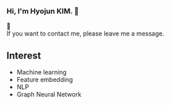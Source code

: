 ### Hi, I'm Hyojun KIM. 👋 

💬<br>
If you want to contact me, please leave me a message.<br>

## Interest
- Machine learning
- Feature embedding
- NLP
- Graph Neural Network


<!--
**rlagywns0213/rlagywns0213** is a ✨ _special_ ✨ repository because its `README.md` (this file) appears on your GitHub profile.

Here are some ideas to get you started:

- 🔭 I’m currently working on ...
- 🌱 I’m currently learning ...
- 👯 I’m looking to collaborate on ...
- 🤔 I’m looking for help with ...
- 💬 Ask me about ...
- 📫 How to reach me: ...
- 😄 Pronouns: ...
- ⚡ Fun fact: ...
-->


 <div align=center>
	
